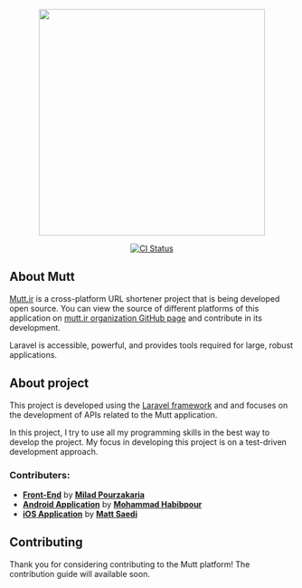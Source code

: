 <p align="center"><a href="https://laravel.com" target="_blank"><img src="https://situla.bitbit.net/filebin/a75da3e99f41547bd1df003588b1d6f927dbd27b3002b103e651d3be7d6afe10/2591f580b50e182ca02e43f4b6c40087e0b00a69f47c6ee2aa16b6e1d7590e88?X-Amz-Algorithm=AWS4-HMAC-SHA256&X-Amz-Credential=HZXB1J7T0UN34UN512IW%2F20220112%2Fus-east-1%2Fs3%2Faws4_request&X-Amz-Date=20220112T092143Z&X-Amz-Expires=30&X-Amz-SignedHeaders=host&response-cache-control=max-age%3D30&response-content-disposition=filename%3D%22mutt.png%22&response-content-type=image%2Fpng&X-Amz-Signature=7c4d7eccd2a0b89cb120f779f07547a88c647b37556b7dec8af74e3593fc61ea" width="400"></a></p>

<p align="center">
<a href="https://github.com/mutt-ir/backend/actions/workflows/ci.yml"><img src="https://github.com/mutt-ir/backend/actions/workflows/ci.yml/badge.svg" alt="CI Status"></a>
</p>

## About Mutt

[Mutt.ir](https://mutt.ir) is a cross-platform URL shortener project that is being developed open source. You can view the source of different platforms of this application on <a href="https://github.com/mutt-ir" target="_blank">mutt.ir organization GitHub page</a> and contribute in its development.


Laravel is accessible, powerful, and provides tools required for large, robust applications.

## About project

This project is developed using the <a href="https://github.com/laravel/laravel" target="_blank">Laravel framework</a> and and focuses on the development of APIs related to the Mutt application.

In this project, I try to use all my programming skills in the best way to develop the project. My focus in developing this project is on a test-driven development approach.

### Contributers:

- **[Front-End](https://github.ir/mutt-ir)** by **[Milad Pourzakaria](https://github.com/m174d)**
- **[Android Application](https://github.ir/mutt-ir/AndroidApp)** by **[Mohammad Habibpour](https://github.com/mohammadhabibpour)**
- **[iOS Application](https://github.ir/mutt-ir/iOSApplication)** by **[Matt Saedi](https://github.com/MattSaedi)**

## Contributing

Thank you for considering contributing to the Mutt platform! The contribution guide will available soon.
